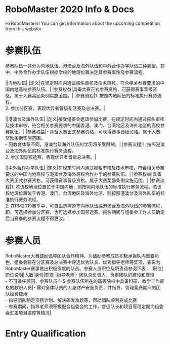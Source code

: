 # RoboMaster 2020 Info & Docs

Hi RoboMasters! You can get information about the upcoming competition from this website.

# 参赛队伍
参赛队伍一共分为内地队伍、港澳台及海外队伍和中外合作办学队伍三种类型。其中，中外合作办学队伍根据学校的地理位置决定其参赛属性及参赛流程。

||内地队伍|
|定义|在规定时间内通过报名审核及技术审核，符合相关参赛要求的中国内地高校参赛队伍。|
|参赛权益|具备大赛正式参赛资格，可获得赛事晋级资格。属于大赛奖励条例实施范围。|
|参赛流程|1. 按照内地队伍的标准执行赛务流程。<br/>2.	参加分区赛，表现优异者晋级复活赛及总决赛。|

||港澳台及海外队伍|
|定义|接受组委会邀请参加比赛，在规定时间内通过报名审核及技术审核，符合相关参赛要求的中国香港、澳门、台湾地区及海外地区的高校参赛队伍。|
|参赛权益|- 具备大赛正式参赛资格，可获得赛事晋级资格。属于大赛奖励条例实施范围。<br/>- 因教育体系不同，港澳台及海外队伍的学历将不受限制。|
|参赛流程|1. 按照港澳台及海外队伍的标准执行赛务流程。<br/>2.	参加国际预选赛，表现优异者晋级总决赛。|

||中外合作办学队伍|
|定义|在规定时间内通过报名审核及技术审核，符合相关参赛要求的中国内地高校与港澳台及海外高校合作办学的参赛队伍。|
|参赛权益|具备大赛正式参赛资格，可获得赛事晋级资格。属于大赛奖励条例实施范围。|
|参赛流程|1. 若该校地理位置位于中国内地，则按照内地队伍的标准执行赛务流程。若该校地理位置位于香港、澳门、台湾地区及海外地区，则按照港澳台及海外队伍的标准执行赛务流程。<br/>2.	在RM2019赛季中，可自由选择遵守内地队伍或港澳台及海外队伍的参赛流程，即，可选择参加分区赛，也可选择参加国预选赛。报名期间与组委会工作人员确定后当赛季的参赛流程不得更改。|

# 参赛人员
RoboMaster大赛鼓励倡导团队合作精神，为鼓励参赛成员积极承担队内重要角色，组委会将在分区赛及总决赛中评选优秀队长、优秀指导老师等奖项，表彰为RoboMaster赛事做出积极贡献的队员。参赛人员职位及职责请参阅下表：
|职位|职位说明|人数|身份|职责
|指导老师|- 团队总负责人，负责团队的建设和管理<br/>- 不可兼任顾问、参赛队员|1-5|参赛队伍所在的高等院校中具备科研、教学工作资格的教职人员|- 需对全体队员的人身财产安全负责，并指导、管理竞赛期间的团队经费使用<br/>- 指导团队制定项目计划、解决研发难题等，帮助团队顺利完成比赛<br/>- 参赛期间，指导老师须积极配合组委会的工作，督促队长和项目管理定期向组委会汇报项目进度等情况|


# Entry Qualification
